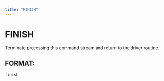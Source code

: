 ```yaml
---
title: "FINISH"
---
```


# FINISH

Terminate processing this command stream and return to the driver routine.

## FORMAT: ##


    finish
